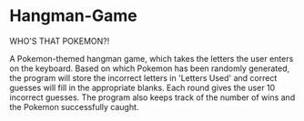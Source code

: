 # Hangman-Game

WHO'S THAT POKEMON?! 

A Pokemon-themed hangman game, which takes the letters the user enters on the keyboard. Based on which Pokemon has been randomly generated, the program will store the incorrect letters in 'Letters Used' and correct guesses will fill in the appropriate blanks. Each round gives the user 10 incorrect guesses. The program also keeps track of the number of wins and the Pokemon successfully caught.
